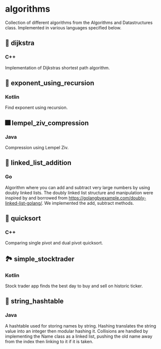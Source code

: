 # algorithms
Collection of different algorithms from the Algorithms and Datastructures class.
Implemented in various languages specified below.

## 🎑 dijkstra
### C++
Implementation of Dijkstras shortest path algorithm.

## 🌅 exponent_using_recursion
### Kotlin
Find exponent using recursion.

## 🎆 lempel_ziv_compression
### Java
Compression using Lempel Ziv.

## 🌉 linked_list_addition
### Go
Algorithm where you can add and subtract very large numbers by using doubly linked lists.
The doubly linked list structure and manipulation were inspired by and borrowed from 
https://golangbyexample.com/doubly-linked-list-golang/. We implemented the add, subtract methods.

## 🌄 quicksort
### C++
Comparing single pivot and dual pivot quicksort.

## 🏞 simple_stocktrader
### Kotlin
Stock trader app finds the best day to buy and sell on historic ticker.

## 🌁 string_hashtable
### Java
A hashtable used for storing names by string. Hashing translates the string value into an integer then modular hashing it.
Collisions are handled by implementing the Name class as a linked list, pushing the old name away from the index then linking to it if it is taken.
